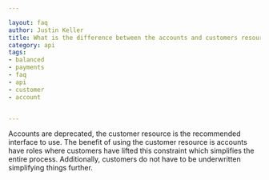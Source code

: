 ```yaml
---

layout: faq
author: Justin Keller
title: What is the difference between the accounts and customers resources?
category: api
tags:
- balanced
- payments
- faq
- api
- customer
- account


---
```


Accounts are deprecated, the customer resource is the recommended interface to use. The benefit of using the customer resource is accounts have roles where customers have lifted this constraint which simplifies the entire process. Additionally, customers do not have to be underwritten simplifying things further.

